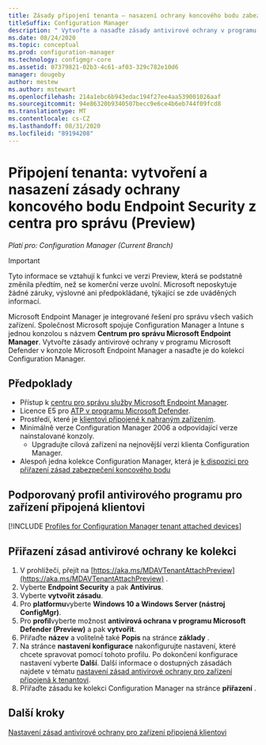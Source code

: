 ```yaml
---
title: Zásady připojení tenanta – nasazení ochrany koncového bodu zabezpečení Endpoint v centru pro správu Microsoft Endpoint Manageru (Preview)
titleSuffix: Configuration Manager
description: " Vytvořte a nasaďte zásady antivirové ochrany v programu Microsoft Defender z konzoly Microsoft Endpoint Manageru a pro Configuration Manager kolekce."
ms.date: 08/24/2020
ms.topic: conceptual
ms.prod: configuration-manager
ms.technology: configmgr-core
ms.assetid: 07379821-02b3-4c61-af03-329c782e10d6
manager: dougeby
author: mestew
ms.author: mstewart
ms.openlocfilehash: 214a1ebc6b943edac194f27ee4aa539001026aaf
ms.sourcegitcommit: 94e86320b9340507becc9e6ce4b6eb744f09fcd8
ms.translationtype: MT
ms.contentlocale: cs-CZ
ms.lasthandoff: 08/31/2020
ms.locfileid: "89194208"
---
```

# <a name="tenant-attach-create-and-deploy-endpoint-security-antivirus-policy-from-the-admin-center-preview"></a><a name="bkmk_atp"></a> Připojení tenanta: vytvoření a nasazení zásady ochrany koncového bodu Endpoint Security z centra pro správu (Preview)
<!--5691658-->
*Platí pro: Configuration Manager (Current Branch)*

> [!Important]
> Tyto informace se vztahují k funkci ve verzi Preview, která se podstatně změnila předtím, než se komerční verze uvolní. Microsoft neposkytuje žádné záruky, výslovné ani předpokládané, týkající se zde uváděných informací. 

Microsoft Endpoint Manager je integrované řešení pro správu všech vašich zařízení. Společnost Microsoft spojuje Configuration Manager a Intune s jednou konzolou s názvem **Centrum pro správu Microsoft Endpoint Manager**. Vytvořte zásady antivirové ochrany v programu Microsoft Defender v konzole Microsoft Endpoint Manager a nasaďte je do kolekcí Configuration Manager.


## <a name="prerequisites"></a>Předpoklady

- Přístup k [centru pro správu služby Microsoft Endpoint Manager](https://endpoint.microsoft.com/).
- Licence E5 pro [ATP v programu Microsoft Defender](/windows/security/threat-protection/microsoft-defender-atp/minimum-requirements#licensing-requirements).
- Prostředí, které je [klientovi připojené k nahraným zařízením](device-sync-actions.md).
- Minimálně verze Configuration Manager 2006 a odpovídající verze nainstalované konzoly.
   - Upgradujte cílová zařízení na nejnovější verzi klienta Configuration Manager.
- Alespoň jedna kolekce Configuration Manager, která je [k dispozici pro přiřazení zásad zabezpečení koncového bodu](atp-onboard.md#bkmk_collections)

## <a name="supported-antivirus-profile-for-tenant-attached-devices"></a>Podporovaný profil antivirového programu pro zařízení připojená klientovi

[!INCLUDE [Profiles for Configuration Manager tenant attached devices](../../intune/protect/includes/configmgr-antivirus-profiles.md)]

## <a name="assign-antivirus-policies-to-a-collection"></a>Přiřazení zásad antivirové ochrany ke kolekci

1. V prohlížeči, přejít na [https://aka.ms/MDAVTenantAttachPreview](https://aka.ms/MDAVTenantAttachPreview) .
1. Vyberte **Endpoint Security** a pak **Antivirus**.
1. Vyberte **vytvořit zásadu**.
1. Pro **platformu**vyberte **Windows 10 a Windows Server (nástroj ConfigMgr)**.
1. Pro **profil**vyberte možnost **antivirová ochrana v programu Microsoft Defender (Preview)** a pak **vytvořit**.
1. Přiřaďte **název** a volitelně také **Popis** na stránce **základy** .
1. Na stránce **nastavení konfigurace** nakonfigurujte nastavení, které chcete spravovat pomocí tohoto profilu. Po dokončení konfigurace nastavení vyberte **Další**. Další informace o dostupných zásadách najdete v tématu [nastavení zásad antivirové ochrany pro zařízení připojená k tenantovi](../../intune/protect/antivirus-microsoft-defender-settings-windows-tenant-attach.md?toc=/mem/configmgr/tenant-attach/toc.json&bc=/mem/configmgr/tenant-attach/breadcrumb/toc.json).
1. Přiřaďte zásadu ke kolekci Configuration Manager na stránce **přiřazení** .

## <a name="next-steps"></a>Další kroky

[Nastavení zásad antivirové ochrany pro zařízení připojená klientovi](../../intune/protect/antivirus-microsoft-defender-settings-windows-tenant-attach.md?toc=/mem/configmgr/tenant-attach/toc.json&bc=/mem/configmgr/tenant-attach/breadcrumb/toc.json)